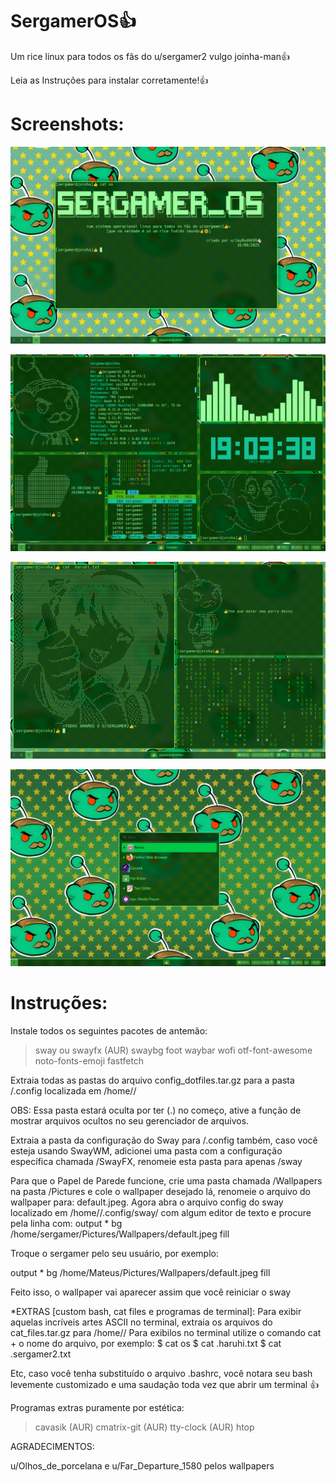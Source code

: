 # SergamerOS👍
Um rice linux para todos os fãs do u/sergamer2 vulgo joinha-man👍

Leia as Instruções para instalar corretamente!👍

# Screenshots:
![image](https://github.com/JayRod6699/SergamerOS/blob/main/Screenshot%20from%202025-09-16%2019-14-36.png)

![image](https://github.com/JayRod6699/SergamerOS/blob/main/Screenshot%20from%202025-09-16%2019-03-39.png)

![image](https://github.com/JayRod6699/SergamerOS/blob/main/Screenshot%20from%202025-09-16%2019-12-46.png)

![image](https://github.com/JayRod6699/SergamerOS/blob/main/Screenshot%20from%202025-09-16%2018-55-45.png)

# Instruções:
Instale todos os seguintes pacotes de antemão:
>sway ou swayfx (AUR)
>swaybg
>foot
>waybar
>wofi
>otf-font-awesome
>noto-fonts-emoji
>fastfetch

Extraia todas as pastas do arquivo config_dotfiles.tar.gz para a pasta /.config localizada em /home/<user>/

OBS: Essa pasta estará oculta por ter (.) no começo, ative a função de mostrar arquivos ocultos no seu gerenciador de arquivos.

Extraia a pasta da configuração do Sway para /.config também, caso você esteja usando SwayWM, adicionei uma pasta com a configuração específica chamada /SwayFX, renomeie esta pasta para apenas /sway

Para que o Papel de Parede funcione, crie uma pasta chamada /Wallpapers na pasta /Pictures e cole o wallpaper desejado lá, renomeie o arquivo do wallpaper para: default.jpeg. Agora abra o arquivo config do sway localizado em /home/<user>/.config/sway/ com algum editor de texto e procure pela linha com: 
output * bg /home/sergamer/Pictures/Wallpapers/default.jpeg fill

Troque o sergamer pelo seu usuário, por exemplo:

output * bg /home/Mateus/Pictures/Wallpapers/default.jpeg fill

Feito isso, o wallpaper vai aparecer assim que você reiniciar o sway

*EXTRAS [custom bash, cat files e programas de terminal]:
Para exibir aquelas incríveis artes ASCII no terminal, extraia os arquivos do cat_files.tar.gz para /home/<user>/ Para exibilos no terminal utilize o comando cat + o nome do arquivo, por exemplo:
$ cat os
$ cat .haruhi.txt
$ cat .sergamer2.txt

Etc, caso você tenha substituído o arquivo .bashrc, você notara seu bash levemente customizado e uma saudação toda vez que abrir um terminal 👍

Programas extras puramente por estética:
>cavasik (AUR)
>cmatrix-git (AUR)
>tty-clock (AUR)
>htop

AGRADECIMENTOS:

u/Olhos_de_porcelana e u/Far_Departure_1580
pelos wallpapers
